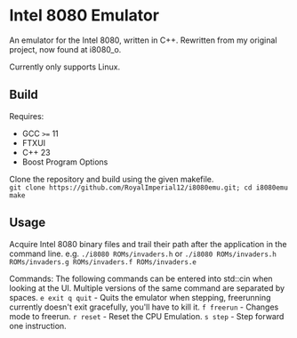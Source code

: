 # Intel 8080 Emulator #
An emulator for the Intel 8080, written in C++. Rewritten from my original project, now found at i8080_o.

Currently only supports Linux.

## Build ##
Requires:
- GCC `>=` 11
- FTXUI
- C++ 23
- Boost Program Options

Clone the repository and build using the given makefile.<br>
`git clone https://github.com/RoyalImperial12/i8080emu.git; cd i8080emu
make`

## Usage ##
Acquire Intel 8080 binary files and trail their path after the application in the command line.
e.g. `./i8080 ROMs/invaders.h` or `./i8080 ROMs/invaders.h ROMs/invaders.g ROMs/invaders.f ROMs/invaders.e`

Commands:
The following commands can be entered into std::cin when looking at the UI. Multiple versions of the same command are separated by spaces.
`e exit q quit` - Quits the emulator when stepping, freerunning currently doesn't exit gracefully, you'll have to kill it.
`f freerun` - Changes mode to freerun.
`r reset` - Reset the CPU Emulation.
`s step` - Step forward one instruction.
